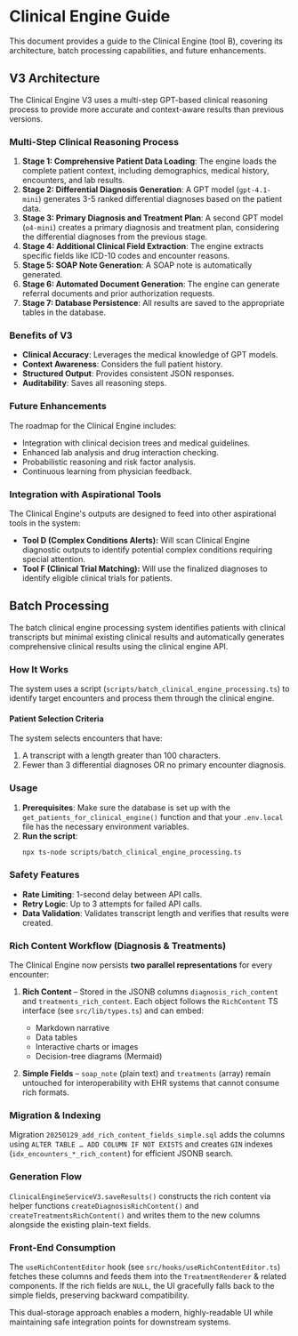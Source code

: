 # Clinical Engine Guide

This document provides a guide to the Clinical Engine (tool B), covering its architecture, batch processing capabilities, and future enhancements.

## V3 Architecture

The Clinical Engine V3 uses a multi-step GPT-based clinical reasoning process to provide more accurate and context-aware results than previous versions.

### Multi-Step Clinical Reasoning Process

1.  **Stage 1: Comprehensive Patient Data Loading**: The engine loads the complete patient context, including demographics, medical history, encounters, and lab results.
2.  **Stage 2: Differential Diagnosis Generation**: A GPT model (`gpt-4.1-mini`) generates 3-5 ranked differential diagnoses based on the patient data.
3.  **Stage 3: Primary Diagnosis and Treatment Plan**: A second GPT model (`o4-mini`) creates a primary diagnosis and treatment plan, considering the differential diagnoses from the previous stage.
4.  **Stage 4: Additional Clinical Field Extraction**: The engine extracts specific fields like ICD-10 codes and encounter reasons.
5.  **Stage 5: SOAP Note Generation**: A SOAP note is automatically generated.
6.  **Stage 6: Automated Document Generation**: The engine can generate referral documents and prior authorization requests.
7.  **Stage 7: Database Persistence**: All results are saved to the appropriate tables in the database.

### Benefits of V3

- **Clinical Accuracy**: Leverages the medical knowledge of GPT models.
- **Context Awareness**: Considers the full patient history.
- **Structured Output**: Provides consistent JSON responses.
- **Auditability**: Saves all reasoning steps.

### Future Enhancements

The roadmap for the Clinical Engine includes:
- Integration with clinical decision trees and medical guidelines.
- Enhanced lab analysis and drug interaction checking.
- Probabilistic reasoning and risk factor analysis.
- Continuous learning from physician feedback.

### Integration with Aspirational Tools

The Clinical Engine's outputs are designed to feed into other aspirational tools in the system:
- **Tool D (Complex Conditions Alerts):** Will scan Clinical Engine diagnostic outputs to identify potential complex conditions requiring special attention.
- **Tool F (Clinical Trial Matching):** Will use the finalized diagnoses to identify eligible clinical trials for patients.

## Batch Processing

The batch clinical engine processing system identifies patients with clinical transcripts but minimal existing clinical results and automatically generates comprehensive clinical results using the clinical engine API.

### How It Works

The system uses a script (`scripts/batch_clinical_engine_processing.ts`) to identify target encounters and process them through the clinical engine.

#### Patient Selection Criteria

The system selects encounters that have:
1. A transcript with a length greater than 100 characters.
2. Fewer than 3 differential diagnoses OR no primary encounter diagnosis.

### Usage

1.  **Prerequisites**: Make sure the database is set up with the `get_patients_for_clinical_engine()` function and that your `.env.local` file has the necessary environment variables.
2.  **Run the script**:
    ```bash
    npx ts-node scripts/batch_clinical_engine_processing.ts
    ```

### Safety Features

- **Rate Limiting**: 1-second delay between API calls.
- **Retry Logic**: Up to 3 attempts for failed API calls.
- **Data Validation**: Validates transcript length and verifies that results were created.

### Rich Content Workflow (Diagnosis & Treatments)

The Clinical Engine now persists **two parallel representations** for every encounter:

1. **Rich Content** – Stored in the JSONB columns `diagnosis_rich_content` and `treatments_rich_content`. Each object follows the `RichContent` TS interface (see `src/lib/types.ts`) and can embed:
   - Markdown narrative
   - Data tables
   - Interactive charts or images
   - Decision-tree diagrams (Mermaid)

2. **Simple Fields** – `soap_note` (plain text) and `treatments` (array) remain untouched for interoperability with EHR systems that cannot consume rich formats.

### Migration & Indexing

Migration `20250129_add_rich_content_fields_simple.sql` adds the columns using `ALTER TABLE … ADD COLUMN IF NOT EXISTS` and creates `GIN` indexes (`idx_encounters_*_rich_content`) for efficient JSONB search.

### Generation Flow

`ClinicalEngineServiceV3.saveResults()` constructs the rich content via helper functions `createDiagnosisRichContent()` and `createTreatmentsRichContent()` and writes them to the new columns alongside the existing plain-text fields.

### Front-End Consumption

The `useRichContentEditor` hook (see `src/hooks/useRichContentEditor.ts`) fetches these columns and feeds them into the `TreatmentRenderer` & related components. If the rich fields are `NULL`, the UI gracefully falls back to the simple fields, preserving backward compatibility.

This dual-storage approach enables a modern, highly-readable UI while maintaining safe integration points for downstream systems. 